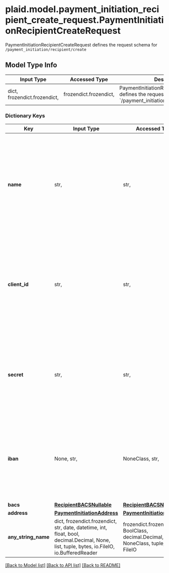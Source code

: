 # plaid.model.payment_initiation_recipient_create_request.PaymentInitiationRecipientCreateRequest

PaymentInitiationRecipientCreateRequest defines the request schema for `/payment_initiation/recipient/create`

## Model Type Info
Input Type | Accessed Type | Description | Notes
------------ | ------------- | ------------- | -------------
dict, frozendict.frozendict,  | frozendict.frozendict,  | PaymentInitiationRecipientCreateRequest defines the request schema for &#x60;/payment_initiation/recipient/create&#x60; | 

### Dictionary Keys
Key | Input Type | Accessed Type | Description | Notes
------------ | ------------- | ------------- | ------------- | -------------
**name** | str,  | str,  | The name of the recipient. We recommend using strings of length 18 or less and avoid special characters to ensure compatibility with all institutions. | 
**client_id** | str,  | str,  | Your Plaid API &#x60;client_id&#x60;. The &#x60;client_id&#x60; is required and may be provided either in the &#x60;PLAID-CLIENT-ID&#x60; header or as part of a request body. | [optional] 
**secret** | str,  | str,  | Your Plaid API &#x60;secret&#x60;. The &#x60;secret&#x60; is required and may be provided either in the &#x60;PLAID-SECRET&#x60; header or as part of a request body. | [optional] 
**iban** | None, str,  | NoneClass, str,  | The International Bank Account Number (IBAN) for the recipient. If BACS data is not provided, an IBAN is required. | [optional] 
**bacs** | [**RecipientBACSNullable**](RecipientBACSNullable.md) | [**RecipientBACSNullable**](RecipientBACSNullable.md) |  | [optional] 
**address** | [**PaymentInitiationAddress**](PaymentInitiationAddress.md) | [**PaymentInitiationAddress**](PaymentInitiationAddress.md) |  | [optional] 
**any_string_name** | dict, frozendict.frozendict, str, date, datetime, int, float, bool, decimal.Decimal, None, list, tuple, bytes, io.FileIO, io.BufferedReader | frozendict.frozendict, str, BoolClass, decimal.Decimal, NoneClass, tuple, bytes, FileIO | any string name can be used but the value must be the correct type | [optional]

[[Back to Model list]](../../README.md#documentation-for-models) [[Back to API list]](../../README.md#documentation-for-api-endpoints) [[Back to README]](../../README.md)

